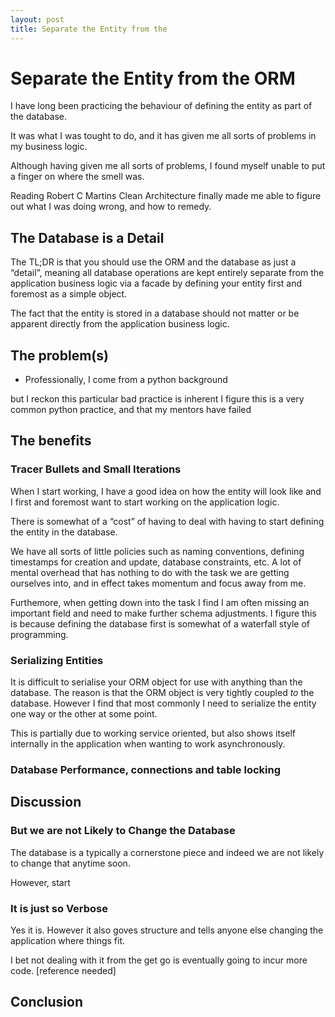```yaml
---
layout: post
title: Separate the Entity from the 
---
```


# Separate the Entity from the ORM

I have long been practicing the behaviour of defining the entity as part of the database. 

It was what I was tought to do, and it has given me all sorts of problems in my business logic.

Although having given me all sorts of problems, I found myself unable to put a finger on where the smell was.

Reading Robert C Martins Clean Architecture finally made me able to figure out what I was doing wrong, and how to remedy. 

## The Database is a Detail

The TL;DR is that you should use the ORM and the database as just a “detail”, meaning all database operations are kept entirely separate from the application business logic via a facade by defining your entity first and foremost as a simple object.

The fact that the entity is stored in a database should not matter or be apparent directly from the application business logic.


## The problem(s)
- Professionally, I come from a python background 

but I reckon this particular bad practice is inherent 
I figure this is a very common python practice, and that my mentors have failed 

## The benefits
### Tracer Bullets and Small Iterations
When I start working, I have a good idea on how the entity will look like and I first and foremost want to start working on the application logic.

There is somewhat of a “cost” of having to deal with having to start defining the entity in the database.

We have all sorts of little policies such as naming conventions, defining timestamps for creation and update, database constraints, etc. A lot of mental overhead that has nothing to do with the task we are getting ourselves into, and in effect takes momentum and focus away from me.

Furthemore, when getting down into the task I find I am often missing an important field and need to make further schema adjustments. I figure this is because defining the database first is somewhat of a waterfall style of programming.

### Serializing Entities

It is difficult to serialise your ORM object for use with anything than the database. The reason is that the ORM object is very tightly coupled _to_ the database. However I find that most commonly I need to serialize the entity one way or the other at some point.

This is partially due to working service oriented, but also shows itself internally in the application when wanting to work asynchronously.

### Database Performance, connections and table locking



## Discussion
### But we are not Likely to Change the Database

The database is a typically a cornerstone piece and indeed we are not likely to change that anytime soon.

However, start

### It is just so Verbose
Yes it is. However it also goves structure and tells anyone else changing the application where things fit.

I bet not dealing with it from the get go is eventually going to incur more code.
[reference needed]

## Conclusion
